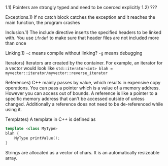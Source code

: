 1.1) Pointers are strongly typed and need to be coerced explicitly
1.2) ???

Exceptions.1) If no catch block catches the exception and it reaches the main function, the program crashes

Inclusion.1) The include directive inserts the specified headers to be linked with. You use `ifndef` to make sure that header files are not included more than once

Linking.1) `-c` means compile without linking?  `-g` means debugging

Iterators) Iterators are created by the container. For example, an iterator for a vector would look like `std::iterator<int> blah = myvector::iterator/myvector::reverse_iterator`

References) C++ mainly passes by value, which results in expensive copy operations. You can pass a pointer which is a value of a memory address. However you can access out of bounds. A reference is like a pointer to a specific memory address that can't be accessed outside of unless changed. Additionally a reference does not need to be de-referenced while using it. 

Templates) A template in C++ is defined as 
```c++
template <class MyType>
blah {
	MyType printValue();
}
```

Strings are allocated as a vector of chars. It is an automatically resizeable array. 